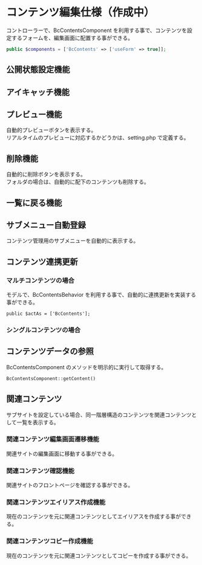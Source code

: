 # コンテンツ編集仕様（作成中）

コントローラーで、BcContentsComponent を利用する事で、コンテンツを設定するフォームを、編集画面に配置する事ができる。

```php
public $components = ['BcContents' => ['useForm' => true]];
```

## 公開状態設定機能
## アイキャッチ機能
## プレビュー機能
自動的プレビューボタンを表示する。  
リアルタイムのプレビューに対応するかどうかは、setting.php で定義する。
## 削除機能
自動的に削除ボタンを表示する。  
フォルダの場合は、自動的に配下のコンテンツも削除する。
## 一覧に戻る機能
## サブメニュー自動登録
コンテンツ管理用のサブメニューを自動的に表示する。

## コンテンツ連携更新
### マルチコンテンツの場合

モデルで、BcContentsBehavior を利用する事で、自動的に連携更新を実装する事ができる。

	public $actAs = ['BcContents'];

### シングルコンテンツの場合

## コンテンツデータの参照

BcContentsComponent のメソッドを明示的に実行して取得する。

```php
BcContentsComponent::getContent()
```

## 関連コンテンツ
サブサイトを設定している場合、同一階層構造のコンテンツを関連コンテンツとして一覧を表示する。

### 関連コンテンツ編集画面遷移機能
関連サイトの編集画面に移動する事ができる。

### 関連コンテンツ確認機能
関連サイトのフロントページを確認する事ができる。

### 関連コンテンツエイリアス作成機能
現在のコンテンツを元に関連コンテンツとしてエイリアスを作成する事ができる。

### 関連コンテンツコピー作成機能
現在のコンテンツを元に関連コンテンツとしてコピーを作成する事ができる。


